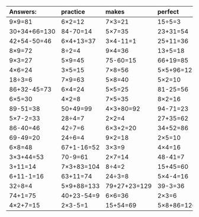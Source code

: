 | Answers: | practice | makes | perfect | ! |
| :--- | :--- | :--- | :--- | :--- |
| 9×9=81 | 6×2=12 | 7×3=21 | 15÷5=3 | 3×8=24 | 
| 30+34+66=130 | 84-70=14 | 5×7=35 | 23+31=54 | 20÷5=4 | 
| 42+54-50=46 | 6×4+13=37 | 3×4-11=1 | 25+11=36 | 3+61+15=79 | 
| 8×9=72 | 8÷2=4 | 9×4=36 | 13+5=18 | 79+12=91 | 
| 9×3=27 | 5×9=45 | 75-60=15 | 66+19=85 | 8×7=56 | 
| 4×6=24 | 3×5=15 | 7×8=56 | 5×5+96=121 | 8×6=48 | 
| 18÷3=6 | 7×9=63 | 5×8=40 | 5×2=10 | 3×3+58=67 | 
| 86+32-45=73 | 6×4=24 | 5×5=25 | 81-25=56 | 5×6=30 | 
| 6×5=30 | 4×2=8 | 7×5=35 | 8×2=16 | 18÷9=2 | 
| 89-51=38 | 50+49=99 | 4×3+80=92 | 94-71=23 | 8+19=27 | 
| 5×7-2=33 | 28÷4=7 | 2×2=4 | 27+35=62 | 60-12=48 | 
| 86-40=46 | 42÷7=6 | 6×3+2=20 | 34+52=86 | 17+53=70 | 
| 69-49=20 | 24÷6=4 | 9×2=18 | 2×5=10 | 5×8-24=16 | 
| 6×8=48 | 67+1-16=52 | 3×3=9 | 4×4=16 | 17+70=87 | 
| 3×3+44=53 | 70-9=61 | 2×7=14 | 48-41=7 | 4÷2=2 | 
| 3+11=14 | 7×3+83=104 | 8÷4=2 | 15+45=60 | 74-69=5 | 
| 6+11-1=16 | 63+11=74 | 24÷3=8 | 5×4-4=16 | 24÷8=3 | 
| 32÷8=4 | 5×9+88=133 | 79+27+23=129 | 39-3=36 | 45+91+39=175 | 
| 74+1=75 | 40+23-54=9 | 6×6=36 | 2×3=6 | 5×3=15 | 
| 4×2+7=15 | 2×3-5=1 | 15+54=69 | 5×8+86=126 | 3×2=6 | 
